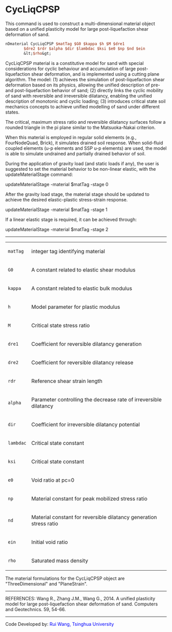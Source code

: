 # CycLiqCPSP

<p>This command is used to construct a multi-dimensional material object
based on a unified plasticity model for large post-liquefaction shear
deformation of sand.</p>

```tcl
nDmaterial CycLiqCPSP $matTag $G0 $kappa $h $M $dre1
        $dre2 $rdr $alpha $dir $lambdac $ksi $e0 $np $nd $ein
        &lt;$rho&gt;
```

<p>CycLiqCPSP material is a constitutive model for sand with special
considerations for cyclic behaviour and accumulation of large
post-liquefaction shear deformation, and is implemented using a cutting
plane algorithm. The model: (1) achieves the simulation of
post-liquefaction shear deformation based on its physics, allowing the
unified description of pre- and post-liquefaction behavior of sand; (2)
directly links the cyclic mobility of sand with reversible and
irreversible dilatancy, enabling the unified description of monotonic
and cyclic loading; (3) introduces critical state soil mechanics
concepts to achieve unified modelling of sand under different
states.</p>
<p>The critical, maximum stress ratio and reversible dilatancy surfaces
follow a rounded triangle in the pi plane similar to the Matsuoka-Nakai
criterion.</p>
<p>When this material is employed in regular solid elements (e.g.,
FourNodeQuad, Brick), it simulates drained soil response. When
solid-fluid coupled elements (u-p elements and SSP u-p elements) are
used, the model is able to simulate undrained and partially drained
behavior of soil.</p>
<p>During the application of gravity load (and static loads if any), the
user is suggested to set the material behavior to be non-linear elastic,
with the updateMaterialStage command:</p>
<p>updateMaterialStage -material $matTag -stage 0</p>
<p>After the gravity load stage, the material stage should be updated to
achieve the desired elastic-plastic stress-strain response.</p>
<p>updateMaterialStage -material $matTag -stage 1</p>
<p>If a linear elastic stage is required, it can be achieved
through:</p>
<p>updateMaterialStage -material $matTag -stage 2</p>
<hr />
<table>
<tbody>
<tr class="odd">
<td><code class="parameter-table-variable">matTag</code></td>
<td><p>integer tag identifying material</p></td>
</tr>
<tr class="even">
<td><code class="parameter-table-variable">G0</code></td>
<td><p>A constant related to elastic shear modulus</p></td>
</tr>
<tr class="odd">
<td><code class="parameter-table-variable">kappa</code></td>
<td><p>A constant related to elastic bulk modulus</p></td>
</tr>
<tr class="even">
<td><code class="parameter-table-variable">h</code></td>
<td><p>Model parameter for plastic modulus</p></td>
</tr>
<tr class="odd">
<td><code class="parameter-table-variable">M</code></td>
<td><p>Critical state stress ratio</p></td>
</tr>
<tr class="even">
<td><p><code class="parameter-table-variable">dre1</code></p></td>
<td><p>Coefficient for reversible dilatancy generation</p></td>
</tr>
<tr class="odd">
<td><p><code class="parameter-table-variable">dre2</code></p></td>
<td><p>Coefficient for reversible dilatancy release</p></td>
</tr>
<tr class="even">
<td><code class="parameter-table-variable">rdr</code></td>
<td><p>Reference shear strain length</p></td>
</tr>
<tr class="odd">
<td><code class="parameter-table-variable">alpha</code></td>
<td><p>Parameter controlling the decrease rate of irreversible
dilatancy</p></td>
</tr>
<tr class="even">
<td><code class="parameter-table-variable">dir</code></td>
<td><p>Coefficient for irreversible dilatancy potential</p></td>
</tr>
<tr class="odd">
<td><code class="parameter-table-variable">lambdac</code></td>
<td><p>Critical state constant</p></td>
</tr>
<tr class="even">
<td><code class="parameter-table-variable">ksi</code></td>
<td><p>Critical state constant</p></td>
</tr>
<tr class="odd">
<td><code class="parameter-table-variable">e0</code></td>
<td><p>Void ratio at pc=0</p></td>
</tr>
<tr class="even">
<td><code class="parameter-table-variable">np</code></td>
<td><p>Material constant for peak mobilized stress ratio</p></td>
</tr>
<tr class="odd">
<td><code class="parameter-table-variable">nd</code></td>
<td><p>Material constant for reversible dilatancy generation stress
ratio</p></td>
</tr>
<tr class="even">
<td><code class="parameter-table-variable">ein</code></td>
<td><p>Initial void ratio</p></td>
</tr>
<tr class="odd">
<td><code class="parameter-table-variable">rho</code></td>
<td><p>Saturated mass density</p></td>
</tr>
</tbody>
</table>
<p>The material formulations for the CycLiqCPSP object are
"ThreeDimensional" and "PlaneStrain".</p>
<hr />
<p>REFERENCES: Wang R., Zhang J.M., Wang G., 2014. A unified plasticity
model for large post-liquefaction shear deformation of sand. Computers
and Geotechnics. 59, 54-66.</p>
<hr />
<p>Code Developed by: <span style="color:blue"> Rui Wang, Tsinghua
University</span></p>
